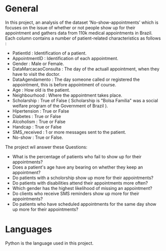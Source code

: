 # General 
In this project, an analysis of the dataset 'No-show-appointments' which is focuses on the issue of whether or not people show up for their appointment and gathers data from 110k medical appointments in Brazil. Each column contains a number of patient-related characteristics as follows :

- PatientId : Identification of a patient.
- AppointmentID : Identification of each appointment.
- Gender : Male or Female.
- DataMarcacaoConsulta : The day of the actuall appointment, when they have to visit the doctor.
- DataAgendamento : The day someone called or registered the appointment, this is before appointment of course.
- Age : How old is the patient.
- Neighbourhood : Where the appointment takes place.
- Scholarship : True of False ( Scholarship is "Bolsa Família" was a social welfare program of the Government of Brazil ).
- Hipertension : True or False
- Diabetes : True or False
- Alcoholism : True or False
- Handcap : True or False
- SMS_received : 1 or more messages sent to the patient.
- No-show : True or False.

The project wil answer these Questions:

- What is the percentage of patients who fail to show up for their appointments?
- Does a patient's age have any bearing on whether they keep an appointment?
- Do patients with a scholorship show up more for their appointments?
- Do patients with disabilities attend their appointments more often?
- Which gender has the highest likelihood of missing an appointment?
- Do clients who receive SMS reminders show up more for their appointments?
- Do patients who have scheduled appointments for the same day show up more for their appointments?

# Languages
Python is the language used in this project.

